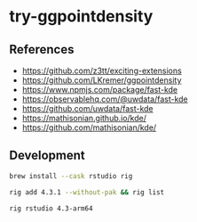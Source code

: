 # try-ggpointdensity

## References

- https://github.com/z3tt/exciting-extensions
- https://github.com/LKremer/ggpointdensity
- https://www.npmjs.com/package/fast-kde
- https://observablehq.com/@uwdata/fast-kde
- https://github.com/uwdata/fast-kde
- https://mathisonian.github.io/kde/
- https://github.com/mathisonian/kde/

## Development

```bash
brew install --cask rstudio rig
```

```bash
rig add 4.3.1 --without-pak && rig list
```

```bash
rig rstudio 4.3-arm64
```

